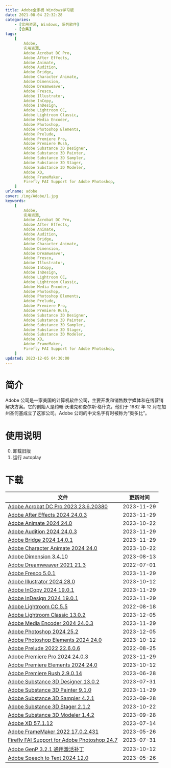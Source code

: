 ```yaml
---
title: Adobe全家桶 Windows学习版
date: 2021-08-04 22:32:28
categories:
    - [实用资源, Windows, 系列软件]
    - [合集]
tags:
    [
        Adobe,
        实用资源,
        Adobe Acrobat DC Pro,
        Adobe After Effects,
        Adobe Animate,
        Adobe Audition,
        Adobe Bridge,
        Adobe Character Animate,
        Adobe Dimension,
        Adobe Dreamweaver,
        Adobe Fresco,
        Adobe Illustrator,
        Adobe InCopy,
        Adobe InDesign,
        Adobe Lightroom CC,
        Adobe Lightroom Classic,
        Adobe Media Encoder,
        Adobe Photoshop,
        Adobe Photoshop Elements,
        Adobe Prelude,
        Adobe Premiere Pro,
        Adobe Premiere Rush,
        Adobe Substance 3D Designer,
        Adobe Substance 3D Painter,
        Adobe Substance 3D Sampler,
        Adobe Substance 3D Stager,
        Adobe Substance 3D Modeler,
        Adobe XD,
        Adobe FrameMaker,
        Firefly FAI Support for Adobe Photoshop,
    ]
urlname: adobe
cover: /img/Adobe/1.jpg
keywords:
    [
        Adobe,
        实用资源,
        Adobe Acrobat DC Pro,
        Adobe After Effects,
        Adobe Animate,
        Adobe Audition,
        Adobe Bridge,
        Adobe Character Animate,
        Adobe Dimension,
        Adobe Dreamweaver,
        Adobe Fresco,
        Adobe Illustrator,
        Adobe InCopy,
        Adobe InDesign,
        Adobe Lightroom CC,
        Adobe Lightroom Classic,
        Adobe Media Encoder,
        Adobe Photoshop,
        Adobe Photoshop Elements,
        Adobe Prelude,
        Adobe Premiere Pro,
        Adobe Premiere Rush,
        Adobe Substance 3D Designer,
        Adobe Substance 3D Painter,
        Adobe Substance 3D Sampler,
        Adobe Substance 3D Stager,
        Adobe Substance 3D Modeler,
        Adobe XD,
        Adobe FrameMaker,
        Firefly FAI Support for Adobe Photoshop,
    ]
updated: 2023-12-05 04:30:00
---
```


# 简介

Adobe 公司是一家美国的计算机软件公司，主要开发和销售数字媒体和在线营销解决方案。它的创始人是约翰·沃诺克和查尔斯·格什克，他们于 1982 年 12 月在加州圣何塞成立了这家公司。Adobe 公司的中文名字有时被称为“奥多比”。

# 使用说明

0. 卸载旧版
1. 运行 autoplay

# 下载

| 文件                                                                                                                   | 更新时间   |
| ---------------------------------------------------------------------------------------------------------------------- | ---------- |
| [Adobe Acrobat DC Pro 2023 23.6.20380](/download/index.html?f=Adobe-Acrobat-Pro-2023-v23.6.20380.iso)                  | 2023-11-29 |
| [Adobe After Effects 2024 24.0.3](/download/index.html?f=Adobe-After-Effects-2024-v24.0.3.zip)                         | 2023-11-29 |
| [Adobe Animate 2024 24.0](/download/index.html?f=Adobe-Animate-2024-v24.0.iso)                                         | 2023-10-22 |
| [Adobe Audition 2024 24.0.3](/download/index.html?f=Adobe-Audition-2024-v24.0.3.zip)                                   | 2023-11-29 |
| [Adobe Bridge 2024 14.0.1](/download/index.html?f=Adobe-Bridge-2024-v14.0.1.zip)                                       | 2023-11-29 |
| [Adobe Character Animate 2024 24.0](/download/index.html?f=Adobe-Character-Animator-2024-v24.0.iso)                    | 2023-10-22 |
| [Adobe Dimension 3.4.10](/download/index.html?f=Adobe-Dimension-v3.4.10.iso)                                           | 2023-08-13 |
| [Adobe Dreamweaver 2021 21.3](/download/index.html?f=Adobe-Dreamweaver_2021-21.3.7z)                                   | 2022-07-01 |
| [Adobe Fresco 5.0.1](/download/index.html?f=Adobe-Fresco-v5.0.1.zip)                                                   | 2023-11-29 |
| [Adobe Illustrator 2024 28.0](/download/index.html?f=Adobe-Illustrator-2024-v28.0.iso)                                 | 2023-10-12 |
| [Adobe InCopy 2024 19.0.1](/download/index.html?f=Adobe-InCopy-2024-v19.0.1.zip)                                       | 2023-11-29 |
| [Adobe InDesign 2024 19.0.1](/download/index.html?f=Adobe-InDesign-2024-v19.0.1.zip)                                   | 2023-11-29 |
| [Adobe Lightroom CC 5.5](/download/index.html?f=Adobe-Photoshop-Lightroom_5.5.7z)                                      | 2022-08-18 |
| [Adobe Lightroom Classic 13.0.2](/download/index.html?f=Adobe-Lightroom-Classic-v13.0.2.iso)                           | 2023-12-05 |
| [Adobe Media Encoder 2024 24.0.3](/download/index.html?f=Adobe-Media-Encoder-2024-v24.0.3.zip)                         | 2023-11-29 |
| [Adobe Photoshop 2024 25.2](/download/index.html?f=Adobe-Photoshop-2024-v25.2.iso)                                     | 2023-12-05 |
| [Adobe Photoshop Elements 2024 24.0](/download/index.html?f=Adobe-Photoshop-Elements-2024-v24.0.iso)                   | 2023-10-12 |
| [Adobe Prelude 2022 22.6.0.6](/download/index.html?f=Adobe-Prelude_2022-22.6.0.6.7z)                                   | 2022-08-25 |
| [Adobe Premiere Pro 2024 24.0.3](/download/index.html?f=Adobe-Premiere-Pro-2024-v24.0.3.zip)                           | 2023-11-29 |
| [Adobe Premiere Elements 2024 24.0](/download/index.html?f=Adobe-Premiere-Elements-2024-v24.0.iso)                     | 2023-10-12 |
| [Adobe Premiere Rush 2.9.0.14](/download/index.html?f=Adobe-Premiere-Rush-2.9.0.14.zip)                                | 2023-06-28 |
| [Adobe Substance 3D Designer 13.0.2](/download/index.html?f=Adobe-Substance-3D-Designer-13.0.2.iso)                    | 2023-07-31 |
| [Adobe Substance 3D Painter 9.1.0](/download/index.html?f=Adobe-Substance-3D-Painter-v9.1.0.zip)                       | 2023-11-29 |
| [Adobe Substance 3D Sampler 4.2.1](/download/index.html?f=Adobe-Substance-3D-Sampler-v4.2.1.iso)                       | 2023-09-28 |
| [Adobe Substance 3D Stager 2.1.2](/download/index.html?f=Adobe-Substance-3D-Stager-v2.1.2.iso)                         | 2023-10-22 |
| [Adobe Substance 3D Modeler 1.4.2](/download/index.html?f=Adobe-Substance-3D-Modeler-v1.4.2.iso)                       | 2023-09-28 |
| [Adobe XD 57.1.12](/download/index.html?f=Adobe-XD-v57.1.12.iso)                                                       | 2023-07-14 |
| [Adobe FrameMaker 2022 17.0.2.431](/download/index.html?f=Adobe-FrameMaker-2022-v17.0.2.431.zip)                       | 2023-05-26 |
| [Firefly FAI Support for Adobe Photoshop 24.7](/download/index.html?f=Firefly-AI-Support-for-Adobe-Photoshop-24.7.exe) | 2023-07-31 |
| [Adobe GenP 3.2.1 通用激活补丁](/download/index.html?f=Adobe-GenP-3.2.1.zip)                                           | 2023-10-12 |
| [Adobe Speech to Text 2024 12.0](/download/index.html?f=Adobe-Speech-to-Text-v12.0-for-Premiere-Pro-2024.iso)          | 2023-05-26 |
